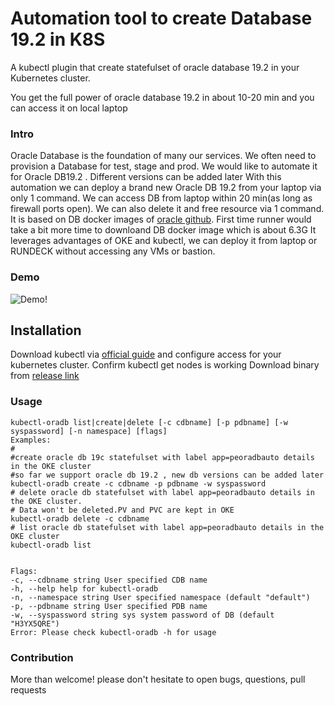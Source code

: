 # Automation tool to create Database 19.2 in K8S

A kubectl plugin that create statefulset of oracle database 19.2 in your
 Kubernetes cluster.

You get the full power of oracle database 19.2 in about 10-20 min and you can access it on local laptop

### Intro
Oracle Database is the foundation of many our services.  We often need to provision a Database for test, stage and prod. We would like to automate it for Oracle DB19.2 . Different versions can be added later
With this automation we can deploy a brand new Oracle DB 19.2 from your laptop via only 1 command. We can access DB from laptop within 20 min(as long as firewall ports open). We can also delete it and free resource via 1 command. It is based on DB docker images of [oracle github](https://github.com/oracle/docker-images). First time runner would take a bit more time to downloand  DB docker image which is about 6.3G
It leverages advantages of  OKE  and kubectl, we can deploy it from laptop or RUNDECK without accessing  any VMs or bastion.

### Demo
![Demo!](https://i.imgur.com/ca1MLkY.gif)

## Installation

Download kubectl via [official guide](https://kubernetes.io/docs/tasks/tools/install-kubectl/) and configure access for your kubernetes cluster. Confirm kubectl get nodes is working
Download binary from [release link](https://github.com/HenryXie1/oradbauto/releases/download/v1.0/kubectl-oradb)
    
### Usage
```
kubectl-oradb list|create|delete [-c cdbname] [-p pdbname] [-w syspassword] [-n namespace] [flags]
Examples:
# 
#create oracle db 19c statefulset with label app=peoradbauto details in the OKE cluster
#so far we support oracle db 19.2 , new db versions can be added later
kubectl-oradb create -c cdbname -p pdbname -w syspassword 
# delete oracle db statefulset with label app=peoradbauto details in the OKE cluster. 
# Data won't be deleted.PV and PVC are kept in OKE
kubectl-oradb delete -c cdbname
# list oracle db statefulset with label app=peoradbauto details in the OKE cluster
kubectl-oradb list


Flags:
-c, --cdbname string User specified CDB name
-h, --help help for kubectl-oradb
-n, --namespace string User specified namespace (default "default")
-p, --pdbname string User specified PDB name
-w, --syspassword string sys system password of DB (default "H3YX5QRE")
Error: Please check kubectl-oradb -h for usage
```

### Contribution
More than welcome! please don't hesitate to open bugs, questions, pull requests 

 

